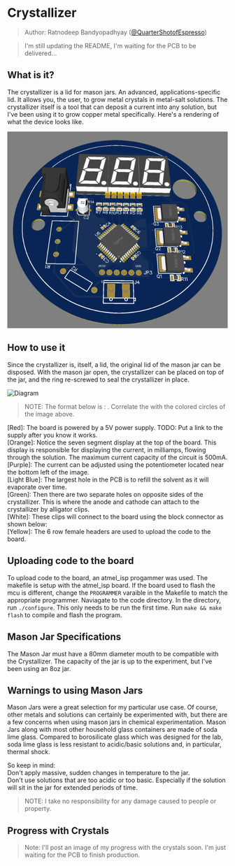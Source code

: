 # Crystallizer

> Author: Ratnodeep Bandyopadhyay ([@QuarterShotofEspresso](https://github.com/QuarterShotofEspresso))

> I'm still updating the README, I'm waiting for the PCB to be delivered...

## What is it?
The crystallizer is a lid for mason jars. An advanced, applications-specific lid. It allows you, the user, to grow metal crystals in metal-salt solutions.
The crystallizer itself is a tool that can deposit a current into any solution, but I've been using it to grow copper metal specifically.
Here's a rendering of what the device looks like.

![3D Rendering of Crystallizer](https://github.com/QuarterShotofEspresso/crystallizer/blob/master/pcb/current/images/3d_render.png)



## How to use it
Since the crystallizer is, itself, a lid, the original lid of the mason jar can be disposed. With the mason jar open, the crystallizer can be placed on top of the jar, and the ring
re-screwed to seal the crystallizer in place.  

![Diagram](https://github.com/QuarterShotofEspresso/crystallizer/blob/master/pcb/current/images/diagram.png)

> NOTE: The format below is <Color> : <Purpose>. Correlate the <Color> with the colored circles of the image above.  

[Red]: The board is powered by a 5V power supply. TODO: Put a link to the supply after you know it works.  
[Orange]: Notice the seven segment display at the top of the board. This display is responsible for displaying the current, in milliamps, flowing through the solution.
The maximum current capacity of the circuit is 500mA.  
[Purple]: The current can be adjusted using the potentiometer located near the bottom left of the image.  
[Light Blue]: The largest hole in the PCB is to refill the solvent as it will evaporate over time.  
[Green]: Then there are two separate holes on opposite sides of the crystallizer. This is where the anode and cathode can attach to the crystallizer by alligator clips.  
[White]: These clips will connect to the board using the block connector as shown below:  
[Yellow]: The 6 row female headers are used to upload the code to the board.


## Uploading code to the board
To upload code to the board, an atmel_isp progammer was used. The makefile is setup with the atmel_isp board.
If the board used to flash the mcu is different, change the `PROGRAMMER` varaible in the Makefile to match the appropriate programmer.
Naviagate to the code directory. In the directory, run `./configure`. This only needs to be run the first time.
Run `make && make flash` to compile and flash the program.  

## Mason Jar Specifications
The Mason Jar must have a 80mm diameter mouth to be compatible with the Crystallizer. The capacity of the jar is up to the experiment, but I've been using an 8oz jar.

## Warnings to using Mason Jars
Mason Jars were a great selection for my particular use case. Of course, other metals and solutions can certainly be experimented with, but there are a few concerns
when using mason jars in chemical experimentation.
Mason Jars along with most other household glass containers are made of soda lime glass. Compared to borosilicate glass which was designed for the lab,
soda lime glass is less resistant to acidic/basic solutions and, in particular, thermal shock.  
  
So keep in mind:  
Don't apply massive, sudden changes in temperature to the jar.  
Don't use solutions that are too acidic or too basic. Especially if the solution will sit in the jar for extended periods of time.  

> NOTE: I take no responsibility for any damage caused to people or property.  


## Progress with Crystals

> Note: I'll post an image of my progress with the crystals soon. I'm just waiting for the PCB to finish production.  

